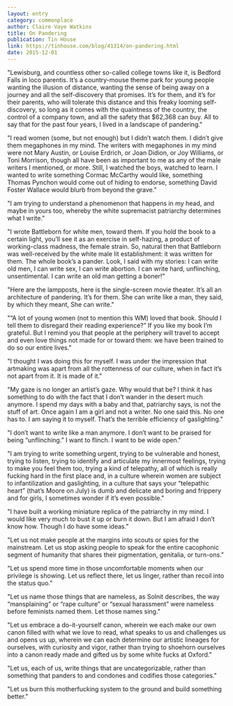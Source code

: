 ```yaml
---
layout: entry
category: commonplace
author: Claire Vaye Watkins
title: On Pandering
publication: Tin House
link: https://tinhouse.com/blog/41314/on-pandering.html
date: 2015-12-01
---
```


"Lewisburg, and countless other so-called college towns like it, is Bedford Falls in loco parentis. It’s a country-mouse theme park for young people wanting the illusion of distance, wanting the sense of being away on a journey and all the self-discovery that promises. It’s for them, and it’s for their parents, who will tolerate this distance and this freaky looming self-discovery, so long as it comes with the quaintness of the country, the control of a company town, and all the safety that $62,368 can buy. All to say that for the past four years, I lived in a landscape of pandering."

"I read women (some, but not enough) but I didn’t watch them. I didn’t give them megaphones in my mind. The writers with megaphones in my mind were not Mary Austin, or Louise Erdrich, or Joan Didion, or Joy Williams, or Toni Morrison, though all have been as important to me as any of the male writers I mentioned, or more. Still, I watched the boys, watched to learn. I wanted to write something Cormac McCarthy would like, something Thomas Pynchon would come out of hiding to endorse, something David Foster Wallace would blurb from beyond the grave."

"I am trying to understand a phenomenon that happens in my head, and maybe in yours too, whereby the white supremacist patriarchy determines what I write."

"I wrote Battleborn for white men, toward them. If you hold the book to a certain light, you’ll see it as an exercise in self-hazing, a product of working-class madness, the female strain. So, natural then that Battleborn was well-received by the white male lit establishment: it was written for them. The whole book’s a pander. Look, I said with my stories: I can write old men, I can write sex, I can write abortion. I can write hard, unflinching, unsentimental. I can write an old man getting a boner!"

"Here are the lampposts, here is the single-screen movie theater. It’s all an architecture of pandering. It’s for them. She can write like a man, they said, by which they meant, She can write."

"“A lot of young women (not to mention this WM) loved that book. Should I tell them to disregard their reading experience?” If you like my book I’m grateful. But I remind you that people at the periphery will travel to accept and even love things not made for or toward them: we have been trained to do so our entire lives."

"I thought I was doing this for myself. I was under the impression that artmaking was apart from all the rottenness of our culture, when in fact it’s not apart from it. It is made of it."

"My gaze is no longer an artist’s gaze. Why would that be? I think it has something to do with the fact that I don’t wander in the desert much anymore. I spend my days with a baby and that, patriarchy says, is not the stuff of art. Once again I am a girl and not a writer. No one said this. No one has to. I am saying it to myself. That’s the terrible efficiency of gaslighting."

"I don’t want to write like a man anymore. I don’t want to be praised for being “unflinching.” I want to flinch. I want to be wide open."

"I am trying to write something urgent, trying to be vulnerable and honest, trying to listen, trying to identify and articulate my innermost feelings, trying to make you feel them too, trying a kind of telepathy, all of which is really fucking hard in the first place and, in a culture wherein women are subject to infantilization and gaslighting, in a culture that says your “telepathic heart” (that’s Moore on July) is dumb and delicate and boring and frippery and for girls, I sometimes wonder if it’s even possible."

"I have built a working miniature replica of the patriarchy in my mind. I would like very much to bust it up or burn it down. But I am afraid I don’t know how. Though I do have some ideas."

"Let us not make people at the margins into scouts or spies for the mainstream. Let us stop asking people to speak for the entire cacophonic segment of humanity that shares their pigmentation, genitalia, or turn-ons."

"Let us spend more time in those uncomfortable moments when our privilege is showing. Let us reflect there, let us linger, rather than recoil into the status quo."

"Let us name those things that are nameless, as Solnit describes, the way “mansplaining” or “rape culture” or “sexual harassment” were nameless before feminists named them. Let those names sing."

"Let us embrace a do-it-yourself canon, wherein we each make our own canon filled with what we love to read, what speaks to us and challenges us and opens us up, wherein we can each determine our artistic lineages for ourselves, with curiosity and vigor, rather than trying to shoehorn ourselves into a canon ready made and gifted us by some white fucks at Oxford."
 
"Let us, each of us, write things that are uncategorizable, rather than something that panders to and condones and codifies those categories."

"Let us burn this motherfucking system to the ground and build something better."
